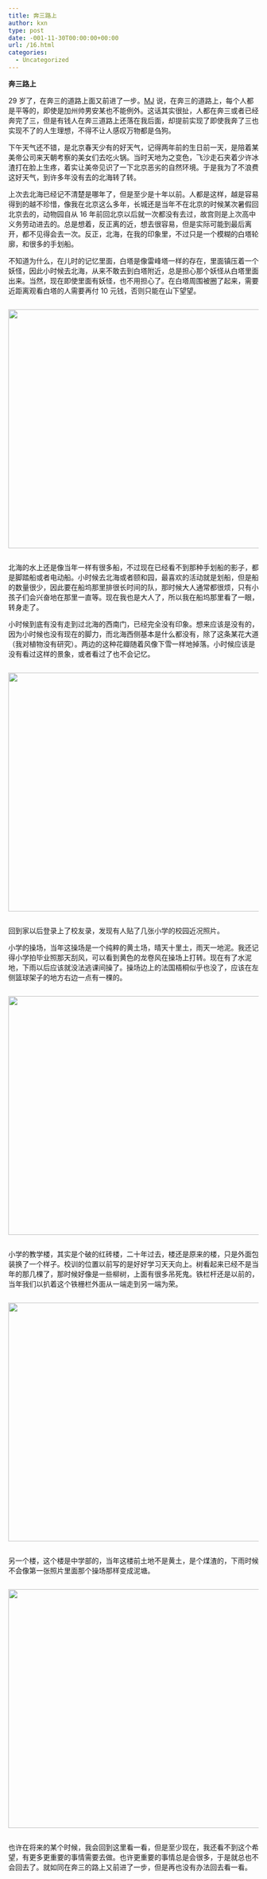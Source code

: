 ```yaml
---
title: 奔三路上
author: kxn
type: post
date: -001-11-30T00:00:00+00:00
url: /16.html
categories:
  - Uncategorized
---
```


<span><b>奔三路上</b></span>

29 岁了，在奔三的道路上面又前进了一步。[MJ][1] 说，在奔三的道路上，每个人都是平等的，即使是加州帅男安某也不能例外。这话其实很扯，人都在奔三或者已经奔完了三，但是有钱人在奔三道路上还落在我后面，却提前实现了即使我奔了三也实现不了的人生理想，不得不让人感叹万物都是刍狗。

下午天气还不错，是北京春天少有的好天气，记得两年前的生日前一天，是陪着某美帝公司来天朝考察的美女们去吃火锅。当时天地为之变色，飞沙走石夹着少许冰渣打在脸上生疼，着实让美帝见识了一下北京恶劣的自然环境。于是我为了不浪费这好天气，到许多年没有去的北海转了转。

上次去北海已经记不清楚是哪年了，但是至少是十年以前。人都是这样，越是容易得到的越不珍惜，像我在北京这么多年，长城还是当年不在北京的时候某次暑假回北京去的，动物园自从 16 年前回北京以后就一次都没有去过，故宫则是上次高中义务劳动进去的。总是想着，反正离的近，想去很容易，但是实际可能到最后离开，都不见得会去一次。反正，北海，在我的印象里，不过只是一个模糊的白塔轮廓，和很多的手划船。

不知道为什么，在儿时的记忆里面，白塔是像雷峰塔一样的存在，里面镇压着一个妖怪，因此小时候去北海，从来不敢去到白塔附近，总是担心那个妖怪从白塔里面出来。当然，现在即使里面有妖怪，也不用担心了。在白塔周围被圈了起来，需要近距离观看白塔的人需要再付 10 元钱，否则只能在山下望望。

<div style="padding:1em 0pt;text-align:left">
  <a href="File?id=ddnd9fqr_83ddq7jths_b" target="_blank"><img style="width:640px;height:480px" src="http://docs.google.com/File?id=ddnd9fqr_83ddq7jths_b" /></a>
</div>

北海的水上还是像当年一样有很多船，不过现在已经看不到那种手划船的影子，都是脚踏船或者电动船。小时候去北海或者颐和园，最喜欢的活动就是划船，但是船的数量很少，因此要在船坞那里排很长时间的队，那时候大人通常都很烦，只有小孩子们会兴奋地在那里一直等。现在我也是大人了，所以我在船坞那里看了一眼，转身走了。

小时候到底有没有走到过北海的西南门，已经完全没有印象。想来应该是没有的，因为小时候也没有现在的脚力，而北海西侧基本是什么都没有，除了这条某花大道（我对植物没有研究）。两边的这种花瓣随着风像下雪一样地掉落。小时候应该是没有看过这样的景象，或者看过了也不会记忆。

<div style="padding:1em 0pt;text-align:left">
  <a href="File?id=ddnd9fqr_84gp538tdz_b" target="_blank"><img style="width:640px;height:480px" src="http://docs.google.com/File?id=ddnd9fqr_84gp538tdz_b" /></a>
</div>

回到家以后登录上了校友录，发现有人贴了几张小学的校园近况照片。

小学的操场，当年这操场是一个纯粹的黄土场，晴天十里土，雨天一地泥。我还记得小学拍毕业照那天刮风，可以看到黄色的龙卷风在操场上打转。现在有了水泥地，下雨以后应该就没法逃课间操了。操场边上的法国梧桐似乎也没了，应该在左侧篮球架子的地方右边一点有一棵的。

<div style="padding:1em 0pt;text-align:left">
  <a href="File?id=ddnd9fqr_80dvbhrmdp_b" target="_blank"><img style="width:640px;height:480px" src="http://docs.google.com/File?id=ddnd9fqr_80dvbhrmdp_b" /></a>
</div>

小学的教学楼，其实是个破的红砖楼，二十年过去，楼还是原来的楼，只是外面包装换了一个样子。校训的位置以前写的是好好学习天天向上。树看起来已经不是当年的那几棵了，那时候好像是一些柳树，上面有很多吊死鬼。铁栏杆还是以前的，当年我们以扒着这个铁栅栏外面从一端走到另一端为荣。

<div style="padding:1em 0pt;text-align:left">
  <a href="File?id=ddnd9fqr_81dp2c5rcj_b" target="_blank"><img style="width:640px;height:480px" src="http://docs.google.com/File?id=ddnd9fqr_81dp2c5rcj_b" /></a>
</div>

另一个楼，这个楼是中学部的，当年这楼前土地不是黄土，是个煤渣的，下雨时候不会像第一张照片里面那个操场那样变成泥塘。

<div style="padding:1em 0pt;text-align:left">
  <a href="File?id=ddnd9fqr_82gthjwrdg_b" target="_blank"><img style="width:640px;height:480px" src="http://docs.google.com/File?id=ddnd9fqr_82gthjwrdg_b" /></a>
</div>

也许在将来的某个时候，我会回到这里看一看，但是至少现在，我还看不到这个希望，有更多更重要的事情需要去做。也许更重要的事情总是会很多，于是就总也不会回去了。就如同在奔三的路上又前进了一步，但是再也没有办法回去看一看。

[1]: http://djvu.spaces.live.com "MJ"
